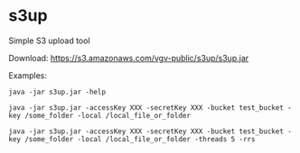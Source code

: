 s3up
====

Simple S3 upload tool

Download: https://s3.amazonaws.com/vgv-public/s3up/s3up.jar


Examples:
```
java -jar s3up.jar -help
```

```
java -jar s3up.jar -accessKey XXX -secretKey XXX -bucket test_bucket -key /some_folder -local /local_file_or_folder
```

```
java -jar s3up.jar -accessKey XXX -secretKey XXX -bucket test_bucket -key /some_folder -local /local_file_or_folder -threads 5 -rrs
```

